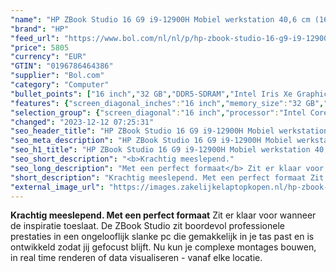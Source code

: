 ```yaml
---
"name": "HP ZBook Studio 16 G9 i9-12900H Mobiel werkstation 40,6 cm (16\") WQXGA Intel® Core™ i9 32 GB DDR5-SDRAM 2000 GB SSD NVIDIA RTX A5500 Wi-Fi 6E (802.11ax) Windows 10 Pro Zilver"
"brand": "HP"
"feed_url": "https://www.bol.com/nl/nl/p/hp-zbook-studio-16-g9-i9-12900h-mobiel-werkstation-40-6-cm-wqxga-intel-core-i9-32-gb-ddr5-sdram-2000-gb-ssd-nvidia-rtx-a5500-wi-fi-6e-windows-10-pro-zilver/9300000105069115"
"price": 5805
"currency": "EUR"
"GTIN": "0196786464386"
"supplier": "Bol.com"
"category": "Computer"
"bullet_points": ["16 inch","32 GB","DDR5-SDRAM","Intel Iris Xe Graphics","Windows"]
"features": {"screen_diagonal_inches":"16 inch","memory_size":"32 GB","memory_type":"DDR5-SDRAM","graphics_card":"Intel Iris Xe Graphics","operating_system":"Windows"}
"selection_group": {"screen_diagonal":"16 inch","processor":"Intel Core i9","changed_price_past_3_days":false,"product_family":"Zbook"}
"changed": "2023-12-12 07:25:31"
"seo_header_title": "HP ZBook Studio 16 G9 i9-12900H Mobiel werkstation 40,6 cm (16\") WQXGA Intel® Core™ i9 32 GB DDR5-SDRAM 2000 GB SSD NVIDIA RTX A5500 Wi-Fi 6E (802.11ax) Windows 10 Pro Zilver"
"seo_meta_description": "HP ZBook Studio 16 G9 i9-12900H Mobiel werkstation 40,6 cm (16\") WQXGA Intel® Core™ i9 32 GB DDR5-SDRAM 2000 GB SSD NVIDIA RTX A5500 Wi-Fi 6E (802.11ax) Windows 10 Pro Zilver"
"seo_h1_title": "HP ZBook Studio 16 G9 i9-12900H Mobiel werkstation 40,6 cm (16\") WQXGA Intel® Core™ i9 32 GB DDR5-SDRAM 2000 GB SSD NVIDIA RTX A5500 Wi-Fi 6E (802.11ax) Windows 10 Pro Zilver"
"seo_short_description": "<b>Krachtig meeslepend."
"seo_long_description": "Met een perfect formaat</b> Zit er klaar voor wanneer de inspiratie toeslaat. De ZBook Studio zit boordevol professionele prestaties in een ongelooflijk slanke pc die gemakkelijk in je tas past en is ontwikkeld zodat jij gefocust blijft. Nu kun je complexe montages bouwen, in real time renderen of data visualiseren - vanaf elke locatie."
"short_description": "Krachtig meeslepend. Met een perfect formaat Zit er klaar voor wanneer de inspiratie toeslaat. De ZBook Studio zit boordevol professionele prestaties in een ongelooflijk slanke pc die gemakkelijk in je tas past en is ontwikkeld zodat jij gefocust blijft. Nu kun je complexe montages bouwen, in real time renderen of data visualiseren - vanaf elke locatie."
"external_image_url": "https://images.zakelijkelaptopkopen.nl/hp-zbook-studio-16-g9-i9-12900h-mobiel-werkstation-40-6-cm-wqxga-intel-core-i9-32-gb-ddr5-sdram-2000-gb-ssd-nvidia-rtx-a5500-wi-fi-6e-windows-10-pro-zilver.webp"
---
```


<b>Krachtig meeslepend. Met een perfect formaat</b> Zit er klaar voor wanneer de inspiratie toeslaat. De ZBook Studio zit boordevol professionele prestaties in een ongelooflijk slanke pc die gemakkelijk in je tas past en is ontwikkeld zodat jij gefocust blijft. Nu kun je complexe montages bouwen, in real time renderen of data visualiseren - vanaf elke locatie.